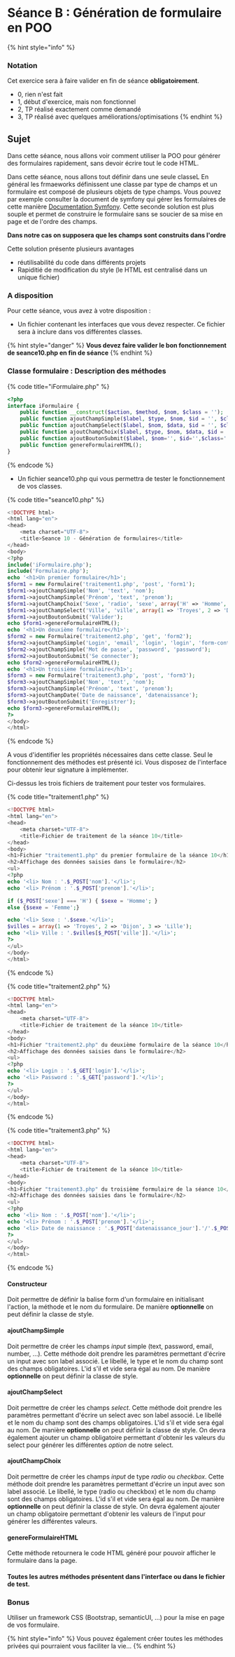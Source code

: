 # Séance B : Génération de formulaire en POO

{% hint style="info" %}
### Notation

Cet exercice sera à faire valider en fin de séance **obligatoirement**.

* 0, rien n'est fait
* 1, début d'exercice, mais non fonctionnel
* 2, TP réalisé exactement comme demandé
* 3, TP réalisé avec quelques améliorations/optimisations
{% endhint %}

## Sujet

Dans cette séance, nous allons voir comment utiliser la POO pour générer des formulaires rapidement, sans devoir écrire tout le code HTML.

Dans cette séance, nous allons tout définir dans une seule classeL En général les frmaeworks définissent une classe par type de champs et un formulaire est composé de plusieurs objets de type champs. Vous pouvez par exemple consulter la document de symfony qui gérer les formulaires de cette manière [Documentation Symfony](https://symfony.com/doc/current/reference/forms/types.html). Cette seconde solution est plus souple et permet de construire le formulaire sans se soucier de sa mise en page et de l'ordre des champs.

**Dans notre cas on supposera que les champs sont construits dans l'ordre**

Cette solution présente plusieurs avantages

* réutilisabilité du code dans différents projets
* Rapiditié de modification du style \(le HTML est centralisé dans un unique fichier\)

### A disposition

Pour cette séance, vous avez à votre disposition :

* Un fichier contenant les interfaces que vous devez respecter. Ce fichier sera à inclure dans vos différentes classes.

{% hint style="danger" %}
**Vous devez faire valider le bon fonctionnement de seance10.php en fin de séance**
{% endhint %}

### Classe formulaire : Description des méthodes

{% code title="iFormulaire.php" %}
```php
<?php
interface iFormulaire {
    public function __construct($action, $method, $nom, $class = '');
    public function ajoutChampSimple($label, $type, $nom, $id = '', $class = '');
    public function ajoutChampSelect($label, $nom, $data, $id = '', $class = '');
    public function ajoutChampChoix($label, $type, $nom, $data, $id = '', $class = '');
    public function ajoutBoutonSubmit($label, $nom='', $id='',$class='');
    public function genereFormulaireHTML();
}
```
{% endcode %}

* Un fichier seance10.php qui vous permettra de tester le fonctionnement de vos classes.

{% code title="seance10.php" %}
```php
<!DOCTYPE html>
<html lang="en">
<head>
    <meta charset="UTF-8">
    <title>Seance 10 - Génération de formulaires</title>
</head>
<body>
<?php
include('iFormulaire.php');
include('Formulaire.php');
echo '<h1>Un premier formulaire</h1>';
$form1 = new Formulaire('traitement1.php', 'post', 'form1');
$form1->ajoutChampSimple('Nom', 'text', 'nom');
$form1->ajoutChampSimple('Prénom', 'text', 'prenom');
$form1->ajoutChampChoix('Sexe', 'radio', 'sexe', array('H' => 'Homme', 'F' => 'Femme'));
$form1->ajoutChampSelect('Ville', 'ville', array(1 => 'Troyes', 2 => 'Dijon', 3 => 'Lille'));
$form1->ajoutBoutonSubmit('Valider');
echo $form1->genereFormulaireHTML();
echo '<h1>Un deuxième formulaire</h1>';
$form2 = new Formulaire('traitement2.php', 'get', 'form2');
$form2->ajoutChampSimple('Login', 'email', 'login', 'login', 'form-control');
$form2->ajoutChampSimple('Mot de passe', 'password', 'password');
$form2->ajoutBoutonSubmit('Se connecter');
echo $form2->genereFormulaireHTML();
echo '<h1>Un troisième formulaire</h1>';
$form3 = new Formulaire('traitement3.php', 'post', 'form3');
$form3->ajoutChampSimple('Nom', 'text', 'nom');
$form3->ajoutChampSimple('Prénom', 'text', 'prenom');
$form3->ajoutChampDate('Date de naissance', 'datenaissance');
$form3->ajoutBoutonSubmit('Enregistrer');
echo $form3->genereFormulaireHTML();
?>
</body>
</html>
```
{% endcode %}

A vous d'identifier les propriétés nécessaires dans cette classe. Seul le fonctionnement des méthodes est présenté ici. Vous disposez de l'interface pour obtenir leur signature à implémenter.

Ci-dessus les trois fichiers de traitement pour tester vos formulaires.

{% code title="traitement1.php" %}
```php
<!DOCTYPE html>
<html lang="en">
<head>
    <meta charset="UTF-8">
    <title>Fichier de traitement de la séance 10</title>
</head>
<body>
<h1>Fichier "traitement1.php" du premier formulaire de la séance 10</h1>
<h2>Affichage des données saisies dans le formulaire</h2>
<ul>
<?php
echo '<li> Nom : '.$_POST['nom'].'</li>';
echo '<li> Prénom : '.$_POST['prenom'].'</li>';

if ($_POST['sexe'] === 'H') { $sexe = 'Homme'; }
else {$sexe = 'Femme';}

echo '<li> Sexe : '.$sexe.'</li>';
$villes = array(1 => 'Troyes', 2 => 'Dijon', 3 => 'Lille');
echo '<li> Ville : '.$villes[$_POST['ville']].'</li>';
?>
</ul>
</body>
</html>
```
{% endcode %}

{% code title="traitement2.php" %}
```php
<!DOCTYPE html>
<html lang="en">
<head>
    <meta charset="UTF-8">
    <title>Fichier de traitement de la séance 10</title>
</head>
<body>
<h1>Fichier "traitement2.php" du deuxième formulaire de la séance 10</h1>
<h2>Affichage des données saisies dans le formulaire</h2>
<ul>
<?php
echo '<li> Login : '.$_GET['login'].'</li>';
echo '<li> Password : '.$_GET['password'].'</li>';
?>
</ul>
</body>
</html>
```
{% endcode %}

{% code title="traitement3.php" %}
```php
<!DOCTYPE html>
<html lang="en">
<head>
    <meta charset="UTF-8">
    <title>Fichier de traitement de la séance 10</title>
</head>
<body>
<h1>Fichier "traitement3.php" du troisième formulaire de la séance 10</h1>
<h2>Affichage des données saisies dans le formulaire</h2>
<ul>
<?php
echo '<li> Nom : '.$_POST['nom'].'</li>';
echo '<li> Prénom : '.$_POST['prenom'].'</li>';
echo '<li> Date de naissance : '.$_POST['datenaissance_jour'].'/'.$_POST['datenaissance_mois'].'/'.$_POST['datenaissance_annee'].'</li>';
?>
</ul>
</body>
</html>
```
{% endcode %}

#### Constructeur

Doit permettre de définir la balise form d'un formulaire en initialisant l'action, la méthode et le nom du formulaire. De manière **optionnelle** on peut définir la classe de style.

#### ajoutChampSimple

Doit permettre de créer les champs _input_ simple \(text, password, email, number, ...\). Cette méthode doit prendre les paramètres permettant d'écrire un input avec son label associé. Le libellé, le type et le nom du champ sont des champs obligatoires. L'id s'il et vide sera égal au nom. De manière **optionnelle** on peut définir la classe de style.

#### ajoutChampSelect

Doit permettre de créer les champs _select_. Cette méthode doit prendre les paramètres permettant d'écrire un select avec son label associé. Le libellé et le nom du champ sont des champs obligatoires. L'id s'il et vide sera égal au nom. De manière **optionnelle** on peut définir la classe de style. On devra également ajouter un champ obligatoire permettant d'obtenir les valeurs du select pour générer les différentes _option_ de notre select.

#### ajoutChampChoix

Doit permettre de créer les champs _input_ de type _radio_ ou _checkbox_. Cette méthode doit prendre les paramètres permettant d'écrire un input avec son label associé. Le libellé, le type \(radio ou checkbox\) et le nom du champ sont des champs obligatoires. L'id s'il et vide sera égal au nom. De manière **optionnelle** on peut définir la classe de style. On devra également ajouter un champ obligatoire permettant d'obtenir les valeurs de l'input pour générer les différentes valeurs.

#### genereFormulaireHTML

Cette méthode retournera le code HTML généré pour pouvoir afficher le formulaire dans la page.

#### Toutes les autres méthodes présentent dans l'interface ou dans le fichier de test.

### Bonus

Utiliser un framework CSS \(Bootstrap, semanticUI, ...\) pour la mise en page de vos formulaire.

{% hint style="info" %}
Vous pouvez également créer toutes les méthodes privées qui pourraient vous faciliter la vie...
{% endhint %}

